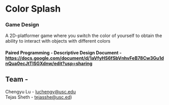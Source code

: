 # Color Splash

### Game Design
A 2D-platformer game where you switch the color of yourself to obtain the ability to interact with objects with different colors

#### Paired Programming - Descriptive Design Document - https://docs.google.com/document/d/1aVfyHS6fSbVnhvFeB78Cw3Gu1dnQua0ecJtTlSGXdnw/edit?usp=sharing

## Team - </br>
Chengyu Lu - luchengy@usc.edu </br>
Tejas Sheth - tejasshe@usc.ed)
